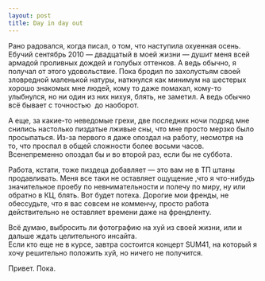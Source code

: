 ```yaml
---
layout: post
title: Day in day out
---
```


Рано радовался,&nbsp;когда писал,&nbsp;о том,&nbsp;что наступила охуенная осень. Ебучий сентябрь 2010 — двадцатый в моей жизни — душит меня всей армадой проливных дождей и голубых оттенков. А ведь обычно,&nbsp;я получал от этого удовольствие. Пока бродил по захолустьям своей зловредной маленькой натуры,&nbsp;наткнулся как минимум на шестерых хорошо знакомых мне людей,&nbsp;кому то даже помахал,&nbsp;кому-то улыбнулся, но ни один из них нихуя,&nbsp;блять,&nbsp;не заметил. А ведь обычно всё бывает с точностью&nbsp; до наоборот.

А еще, за какие-то неведомые грехи, две последних ночи подряд мне снились настолько пиздатые лживые сны, что мне просто мерзко было просыпаться. Из-за первого я даже опоздал на работу,&nbsp;несмотря на то,&nbsp;что проспал в общей сложности более восьми часов. Всенепременно опоздал бы и во второй раз, если бы не суббота.

Работа,&nbsp;кстати, тоже пиздеца добавляет — это вам не в ТП штаны продавливать. Меня все таки не оставляет ощущение ,что я что-нибудь значительное проебу по невнимательности и полечу по миру, ну или обратно в КЦ, блять. Вот будет потеха. Дорогие мои френды,&nbsp;не обессудьте,&nbsp;что я вас совсем не комменчу,&nbsp;просто работа действительно не оставляет времени даже на френдленту.

Всё думаю,&nbsp;выбросить ли фотографию на хуй из своей жизни,&nbsp;или и дальше ждать целительного инсайта.  
Если кто еще не в курсе, завтра состоится концерт SUM41,&nbsp;на который я хочу решительно положить хуй,&nbsp;но ничего не получится.

Привет. Пока.